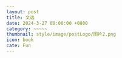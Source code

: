 ```yaml
---
layout: post
title: 文选
date: 2024-3-27 00:00:00 +0800
category: ~~~~~
thumbnail: style/image/postLogo/图片2.png
icon: book
cate: Fun
---
```





<div id="wenxuan" class="wenxuan">
<br><br>
<br><br>
</div>




<style>

  .wenxuan {
    word-wrap: break-word;
    font-size:2rem;
  }
  .wenxuan p  {
    /* font-family:"LGQ"; */
  }

  .title{
    font-size:3rem;
    text-align:center;
    text-indent:0rem !important; 
    text-shadow: 5px 5px #558ABB;
  }
  .author{
    font-size:2rem;
    text-align:center;
    text-indent:0rem !important; 


  }
  
</style>

<script src="{{ '/jsfun/wenxuan.js' | prepend: site.baseurl    }}   "></script>
<script>
var get_random_color_str=()=>{
  return `rgb(${Math.floor(Math.random()*255)} ${Math.floor(Math.random()*255)} ${Math.floor(Math.random()*255)} / ${Math.floor(Math.random()*100)}%)`
}
var get_random_color_str_bright=()=>{
  return `rgb(${Math.floor(Math.random()*255)} ${Math.floor(Math.random()*255)} ${Math.floor(Math.random()*255)} / 100%)`
}
window.onload = function() {
  $(".post-container").css("max-width","1800px")
  $(".post-container .post-content").css("box-shadow",`${get_random_color_str()}  18px 0px,${get_random_color_str()}  35px 0px,${get_random_color_str()} 45px 0px, ${get_random_color_str()}  50px 0px, ${get_random_color_str()} 55px 0px`)





  
  wen=wenxuan[Math.floor(Math.random()*wenxuan.length)]
  
  var text=wen.content
  let title=wen.name
  let author=wen.author
  
  let p_list=text.split("\n")

  console.log(p_list)

  let p_text=""
  p_list.forEach(e=>{p_text+=`<p>${e}<\p>`})

  $("#wenxuan")[0].innerHTML+=`<p style="color:${get_random_color_str_bright()};" class="title">${title}</p>`
  $("#wenxuan")[0].innerHTML+=`<p style="color:${get_random_color_str_bright()};" class="author">${author}<\p>`
  $("#wenxuan")[0].innerHTML+=`<p>${p_text}<\p>`

  $("#wenxuan")[0].innerHTML+="<br><br><br><br><br><br><br><br><br><br>"


  $("#footer").remove()
  $("#header").css("backdrop-filter","blur(51px) saturate(13)")
  $("#header").css("z-index","16")
  $("#header").empty()
  $(".page-page")[0].remove()
  $(".navigation").empty()
  $(".a-container").append("<div><div style='margin:0 auto;margin-top:5%; width:85%; text-align:center;font-size:3.5rem'><span  style='color:white;'>Louis  Kahn</span></div> </div>")


  $(".title").css( "text-shadow",`${5}px 5px ${get_random_color_str()}`)
  $(".author").css("text-shadow",`${5}px 5px ${get_random_color_str()}`)

}
</script>

